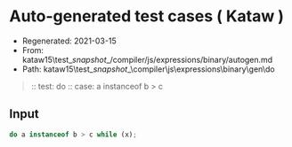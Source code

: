 # Auto-generated test cases ( Kataw )
- Regenerated: 2021-03-15
- From: kataw15\test\__snapshot__/compiler/js/expressions/binary/autogen.md
- Path: kataw15\test\__snapshot__\compiler\js\expressions\binary\gen\do
> :: test: do
> :: case: a instanceof b > c
## Input

`````js
do a instanceof b > c while (x);
`````
